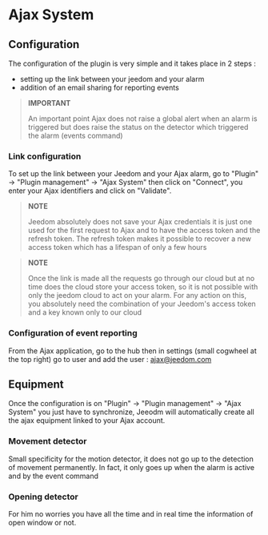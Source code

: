 # Ajax System

## Configuration

The configuration of the plugin is very simple and it takes place in 2 steps : 

- setting up the link between your jeedom and your alarm
- addition of an email sharing for reporting events 

>**IMPORTANT**
>
>An important point Ajax does not raise a global alert when an alarm is triggered but does raise the status on the detector which triggered the alarm (events command)

### Link configuration 

To set up the link between your Jeedom and your Ajax alarm, go to "Plugin" -> "Plugin management" -> "Ajax System" then click on "Connect", you enter your Ajax identifiers and click on "Validate".

>**NOTE**
>
> Jeedom absolutely does not save your Ajax credentials it is just one used for the first request to Ajax and to have the access token and the refresh token. The refresh token makes it possible to recover a new access token which has a lifespan of only a few hours

>**NOTE**
>
> Once the link is made all the requests go through our cloud but at no time does the cloud store your access token, so it is not possible with only the jeedom cloud to act on your alarm. For any action on this, you absolutely need the combination of your Jeedom's access token and a key known only to our cloud 

### Configuration of event reporting

From the Ajax application, go to the hub then in settings (small cogwheel at the top right) go to user and add the user : ajax@jeedom.com 

## Equipment 

Once the configuration is on "Plugin" -> "Plugin management" -> "Ajax System" you just have to synchronize, Jeeodm will automatically create all the ajax equipment linked to your Ajax account. 

### Movement detector

Small specificity for the motion detector, it does not go up to the detection of movement permanently. In fact, it only goes up when the alarm is active and by the event command

### Opening detector

For him no worries you have all the time and in real time the information of open window or not.

